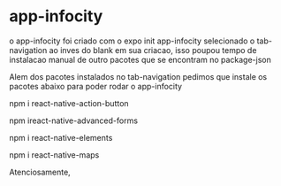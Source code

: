 # app-infocity

o app-infocity foi criado com o expo init app-infocity 
selecionado o tab-navigation ao inves do blank em sua criacao,
isso poupou tempo de instalacao manual de outro pacotes que se encontram no package-json


Alem dos pacotes instalados no tab-navigation pedimos que instale os pacotes abaixo
para poder rodar o app-infocity

npm i react-native-action-button

npm ireact-native-advanced-forms

npm i react-native-elements

npm i react-native-maps

Atenciosamente,

